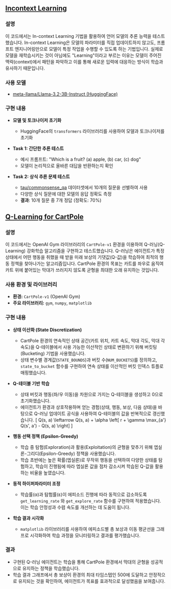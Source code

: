 ## [Incontext Learning](https://github.com/KJ-Min/Natural-Language-Processing/blob/master/Incontext_Learning.ipynb)

### 설명
이 코드에서는 In-context Learning 기법을 활용하여 언어 모델의 추론 능력을 테스트했습니다. 
In-context Learning은 모델의 파라미터를 직접 업데이트하지 않고도, 프롬프트 엔지니어링만으로 모델이 특정 작업을 수행할 수 있도록 하는 기법입니다. 
실제로 모델을 재학습시키는 것이 아님에도 "Learning"이라고 부르는 이유는 모델이 주어진 맥락(context)에서 패턴을 파악하고 이를 통해 새로운 입력에 대응하는 방식이 학습과 유사하기 때문입니다.

### 사용 모델
- [meta-llama/Llama-3.2-3B-Instruct (HuggingFace)](https://huggingface.co/meta-llama/Llama-3.2-3B-Instruct) 

### 구현 내용
- **모델 및 토크나이저 초기화**
   - HuggingFace의 `transformers` 라이브러리를 사용하여 모델과 토크나이저를 초기화

-  **Task 1: 간단한 추론 테스트**
   - 예시 프롬프트: "Which is a fruit? (a) apple, (b) car, (c) dog"
   - 모델이 논리적으로 올바른 대답을 반환하는지 확인

-  **Task 2: 상식 추론 문제 테스트**
   - [tau/commonsense_qa](https://huggingface.co/datasets/tau/commonsense_qa) 데이터셋에서 10개의 질문을 선별하여 사용
   - 다양한 상식 질문에 대한 모델의 응답 정확도 측정
   - **결과**: 10개 질문 중 7개 정답 (정확도: 70%)

## [Q-Learning for CartPole](https://github.com/KJ-Min/Natural-Language-Processing/blob/master/Q-Learning.ipynb)

### 설명
이 코드에서는 OpenAI Gym 라이브러리의 `CartPole-v1` 환경을 이용하여 Q-러닝(Q-Learning) 강화학습 알고리즘을 구현하고 테스트했습니다. 
Q-러닝은 에이전트가 특정 상태에서 어떤 행동을 취했을 때 받을 미래 보상의 기댓값(Q-값)을 학습하여 최적의 행동 정책을 찾아나가는 알고리즘입니다. 
CartPole 환경의 목표는 카트를 좌우로 움직여 카트 위에 붙어있는 막대가 쓰러지지 않도록 균형을 최대한 오래 유지하는 것입니다.

### 사용 환경 및 라이브러리
- **환경:** `CartPole-v1` (OpenAI Gym)
- **주요 라이브러리:** `gym`, `numpy`, `matplotlib`

### 구현 내용
- **상태 이산화 (State Discretization)**
   - CartPole 환경의 연속적인 상태 공간(카트 위치, 카트 속도, 막대 각도, 막대 각속도)을 Q-테이블에서 사용 가능한 이산적인 상태로 변환하기 위해 버킷팅(Bucketing) 기법을 사용했습니다.
   - 상태 변수별 경계값(`STATE_BOUNDS`)과 버킷 수(`NUM_BUCKETS`)를 정의하고, `state_to_bucket` 함수를 구현하여 연속 상태를 이산적인 버킷 인덱스 튜플로 매핑했습니다.

- **Q-테이블 기반 학습**
   - 상태 버킷과 행동(좌/우 이동)을 차원으로 가지는 Q-테이블을 생성하고 0으로 초기화했습니다.
   - 에이전트가 환경과 상호작용하며 얻는 경험(상태, 행동, 보상, 다음 상태)을 바탕으로 Q-러닝 업데이트 공식을 사용하여 Q-테이블의 값을 반복적으로 갱신했습니다.
     \[ Q(s, a) \leftarrow Q(s, a) + \alpha \left[ r + \gamma \max_{a'} Q(s', a') - Q(s, a) \right] \]

- **행동 선택 정책 (Epsilon-Greedy)**
   - 학습 중 탐험(Exploration)과 활용(Exploitation)의 균형을 맞추기 위해 엡실론-그리디(Epsilon-Greedy) 정책을 사용했습니다.
   - 학습 초반에는 높은 확률(엡실론)로 무작위 행동을 선택하여 다양한 상태를 탐험하고, 학습이 진행됨에 따라 엡실론 값을 점차 감소시켜 학습된 Q-값을 활용하는 비율을 높였습니다.

- **동적 하이퍼파라미터 조정**
   - 학습률(α)과 탐험률(ε)이 에피소드 진행에 따라 동적으로 감소하도록 `get_learning_rate` 와 `get_explore_rate` 함수를 구현하여 적용했습니다. 이는 학습 안정성과 수렴 속도를 개선하는 데 도움이 됩니다.

- **학습 결과 시각화**
   - `matplotlib` 라이브러리를 사용하여 에피소드별 총 보상과 이동 평균선을 그래프로 시각화하여 학습 과정을 모니터링하고 결과를 평가했습니다.

### 결과
- 구현된 Q-러닝 에이전트는 학습을 통해 CartPole 환경에서 막대의 균형을 성공적으로 유지하는 정책을 학습했습니다.
- 학습 결과 그래프에서 총 보상이 환경의 최대 타임스텝인 500에 도달하고 안정적으로 유지되는 것을 확인하여, 에이전트가 목표를 효과적으로 달성했음을 보여줍니다.
